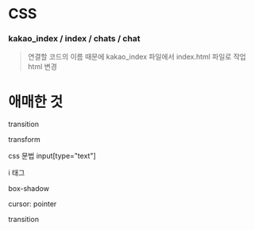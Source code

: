 # CSS

### kakao_index /  index / chats  / chat

> 연결할 코드의 이름 때문에 kakao_index 파일에서 index.html 파일로 작업 html 변경





# 애매한 것

transition

transform

css 문법 input[type="text"]

i 태그

box-shadow

cursor: pointer

transition